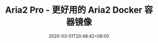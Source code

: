 ---
title: "Aria2 Pro - 更好用的 Aria2 Docker 容器镜像"
date: 2020-03-01T20:48:42+08:00
itemurl: "https://p3terx.com/archives/docker-aria2-pro.html"
sites: "p3terx.com"
tags: ["Aria2 Docker", "BT 与 PT 共存"]
draft: false
---